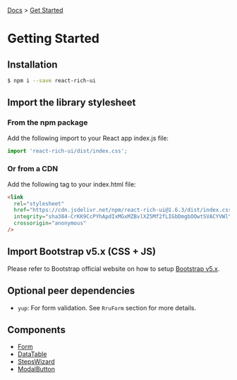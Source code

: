 [Docs](/docs) > [Get Started](/docs)

# Getting Started

## Installation

```bash
$ npm i --save react-rich-ui
```

## Import the library stylesheet

### From the npm package

Add the following import to your React app index.js file:

```js
import 'react-rich-ui/dist/index.css';
```

### Or from a CDN

Add the following tag to your index.html file:

```html
<link
  rel="stylesheet"
  href="https://cdn.jsdelivr.net/npm/react-rich-ui@1.6.3/dist/index.css"
  integrity="sha384-CrKK9CcPYhApdIxMGxMZBvlXZ5Mf2fLIGbDmgbOOwtSVACYVWlYhaqxDbfNOMnPT"
  crossorigin="anonymous"
/>
```

## Import Bootstrap v5.x (CSS + JS)

Please refer to Bootstrap official website on how to setup [Bootstrap v5.x](https://getbootstrap.com/docs/5.2/getting-started/introduction/).

## Optional peer dependencies

- `yup`: For form validation. See `RruForm` section for more details.

## Components

- [Form](/docs/components/RruForm)
- [DataTable](/docs/components/RruDataTable)
- [StepsWizard](/docs/components/RruStepsWizard)
- [ModalButton](/docs/components/RruModalButton)
